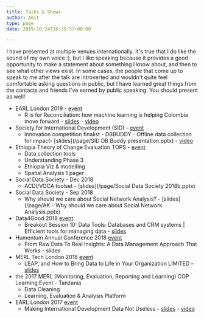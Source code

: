 ```yaml
---
title: Talks & Shows
author: Amit
type: page
date: 2019-10:24T16:35:57+00:00

---
```


I have presented at multiple venues internationally. It's true that I do like the sound of my own voice :), but I like speaking because it provides a good opportunity to make a statement about something I know about, and then to see what other views exist. In some cases, the people that come up to speak to me after the talk are introverted and wouldn't quite feel comfortable asking questions in public, but I have learned great things from the contacts and friends I've earned by public speaking. You should present as well!

  -  EARL London 2019 - [event](https://earlconf.com/)  
      *  R is for Reconciliation: how machine learning is helping Colombia move forward - [slides](https://earlconf.com/assets/slides/Thurs%2012%20Sept/Session%201/Amit%20Kohli.pptx) - [video](https://www.youtube.com/watch?v=j2Vr26vIbnY)
  -  Society for International Development (SID) - [event](https://sidw.org/2019-sid-w-innovation-competition)  
      *  Innovation competition finalist - DBBUDDY - Offline data collection for impact- [slides](/page/SID DB Buddy presentation.pptx) - [video](https://youtu.be/Nb5yL3bihAA)
  -  Ethiopia Theory of Change Evaluation TOPS - [event](https://www.acdivoca.org/theory-of-change-adaptive-learning-and-validation-conference-workshop/)  
      *  Data collection tools
      *  Understanding Phase 3
      *  Ethiopia Viz & modelling
      *  Spatial Analysis 1 pager 
  -  Social Data Society - Dec 2018 
      *  ACDI/VOCA toolset - [slides](/page/Social Data Society 2018b.pptx)
  -  Social Data Society - Sep 2018 
      *  Why should we care about Social Network Analysis? - [slides](/page/AK - Why should we care about Social Network Analysis.pptx)
  -  Data4Good 2018 [event](https://www.data4goodconf.org.uk/) 
      *  Breakout Session 10: Data Tools: Databases and CRM systems | Efficient tools for managing data - [slides](https://www.data4goodconf.org.uk/s/Data-Tools-presentation.PDF)
  -  Humentum Annual Conference 2018 [event](https://www.humentum.org/sites/default/files/Full%20agenda%20single%20pages_0.pdf)
       *  From Raw Data To Real Insights: A Data Management Approach That Works - slides
  -  MERL Tech London 2018 [event](http://merltech.org/merl-tech-london-2018-agenda/)
      *  LEAP, and How to Bring Data to Life in Your Organization LIMITED - [slides](https://static.sched.com/hosted_files/merltechlondon2018/29/MERL%20TECH%202018_ACDIVOCA-final.pptx)
  -  the 2017 MERL (Monitoring, Evaluation, Reporting and Learning) COP Learning Event - Tanzania
      *  Data Cleaning 
      *  Learning, Evaluation & Analysis Platform
  -  EARL London 2017 [event](https://earlconf.com/2017/london/)
      *  Making International Development Data Not Useless - [slides](https://slides.com/amitkohli/earl)  -  [video](https://www.youtube.com/watch?v=vxIVs7VtRFY)

